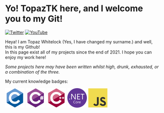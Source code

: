 # Yo! TopazTK here, and I welcome you to my Git!

[![Twitter](https://img.shields.io/badge/-Twitter-blue?style=flat&logo=twitter&logoColor=white)](https://twitter.com/Topaz_theKarma)
[![YouTube](https://img.shields.io/badge/-YouTube-red?style=flat&logo=youtube&logoColor=white)](https://www.youtube.com/TopazTK)

Heya! I am Topaz Whitelock (Yes, I have changed my surname.) and well, this is my Github!  
In this page exist all of my projects since the end of 2021. I hope you can enjoy my work here!  

_Some projects here may have been written whilst high, drunk, exhausted, or a combination of the three._

My current knowledge badges:

<code><img height="64" src="https://github.com/devicons/devicon/blob/master/icons/c/c-original.svg"></code>
<code><img height="64" src="https://github.com/devicons/devicon/blob/master/icons/csharp/csharp-original.svg"></code>
<code><img height="64" src="https://github.com/devicons/devicon/blob/master/icons/cplusplus/cplusplus-original.svg"></code>
<code><img height="64" src="https://github.com/devicons/devicon/blob/master/icons/dotnetcore/dotnetcore-original.svg"></code>
<code><img height="64" src="https://github.com/devicons/devicon/blob/master/icons/javascript/javascript-original.svg"></code>

